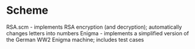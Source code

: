 # Scheme
RSA.scm - implements RSA encryption (and decryption); automatically changes letters into numbers
Enigma - implements a simplified version of the German WW2 Enigma machine; includes test cases
